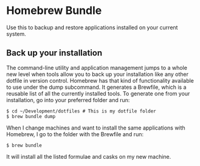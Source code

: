 # Homebrew Bundle

Use this to backup and restore applications installed on your current system.

## Back up your installation

The command-line utility and application management jumps to a whole new level when tools allow you to back up your installation like any other dotfile in version control. Homebrew has that kind of functionality available to use under the dump subcommand. It generates a Brewfile, which is a reusable list of all the currently installed tools. To generate one from your installation, go into your preferred folder and run:

    $ cd ~/Development/dotfiles # This is my dotfile folder
    $ brew bundle dump

When I change machines and want to install the same applications with Homebrew, I go to the folder with the Brewfile and run:

    $ brew bundle 

It will install all the listed formulae and casks on my new machine.

